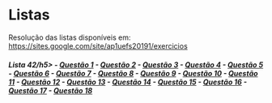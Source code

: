 # Listas

Resolução das listas disponíveis em: https://sites.google.com/site/ap1uefs20191/exercicios

<h5>Lista 42/h5>
- <a href="3ttps://github.com/antonyaraujo/Listas/blob/master/Lista04/Questao1.py">Questão 1</a>
- <a href="4ttps://github.com/antonyaraujo/Listas/blob/master/Lista04/Questao2.py">Questão 2</a>
- <a href="5ttps://github.com/antonyaraujo/Listas/blob/master/Lista04/Questao3.py">Questão 3</a>
- <a href="6ttps://github.com/antonyaraujo/Listas/blob/master/Lista04/Questao4.py">Questão 4</a>
- <a href="7ttps://github.com/antonyaraujo/Listas/blob/master/Lista04/Questao5.py">Questão 5</a>
- <a href="8ttps://github.com/antonyaraujo/Listas/blob/master/Lista04/Questao6.py">Questão 6</a>
- <a href="9ttps://github.com/antonyaraujo/Listas/blob/master/Lista04/Questao7.py">Questão 7</a>
- <a href="10ttps://github.com/antonyaraujo/Listas/blob/master/Lista04/Questao8.py">Questão 8</a>
- <a href="h1ttps://github.com/antonyaraujo/Listas/blob/master/Lista04/Questao9.py">Questão 9</a>
- <a href="h2ttps://github.com/antonyaraujo/Listas/blob/master/Lista04/Questao10.py">Questão 10</a>
- <a href="h3ttps://github.com/antonyaraujo/Listas/blob/master/Lista04/Questao11.py">Questão 11</a>
- <a href="h4ttps://github.com/antonyaraujo/Listas/blob/master/Lista04/Questao12.py">Questão 12</a>
- <a href="h5ttps://github.com/antonyaraujo/Listas/blob/master/Lista04/Questao13.py">Questão 13</a>
- <a href="h6ttps://github.com/antonyaraujo/Listas/blob/master/Lista04/Questao14.py">Questão 14</a>
- <a href="https://github.com/antonyaraujo/Listas/blob/master/Lista04/Questao15.py">Questão 15</a>
- <a href="https://github.com/antonyaraujo/Listas/blob/master/Lista04/Questao16.py">Questão 16</a>
- <a href="https://github.com/antonyaraujo/Listas/blob/master/Lista04/Questao17.py">Questão 17</a>
- <a href="https://github.com/antonyaraujo/Listas/blob/master/Lista04/Questao18.py">Questão 18</a>
